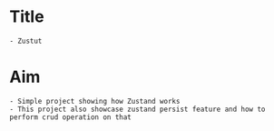 # Title

    - Zustut

# Aim

    - Simple project showing how Zustand works
    - This project also showcase zustand persist feature and how to perform crud operation on that
